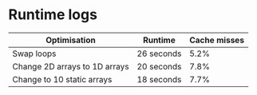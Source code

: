 # Runtime logs

| Optimisation                  | Runtime    | Cache misses |
| ----------------------------- | ---------- | ------------ |
| Swap loops                    | 26 seconds | 5.2%         |
| Change 2D arrays to 1D arrays | 20 seconds | 7.8%         |
| Change to 10 static arrays    | 18 seconds | 7.7%         |

